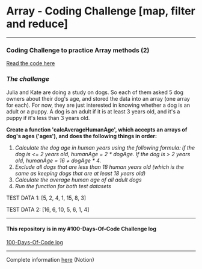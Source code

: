 # Array - Coding Challenge [map, filter and reduce]
-------
### Coding Challenge to practice Array methods (2)

[Read the code here](./coding_challenge_2.js)

### *The challange*

Julia and Kate are doing a study on dogs. So each of them asked 5 dog owners about their dog's age, and stored the data into an array (one array for each). For now, they are just interested in knowing whether a dog is an adult or a puppy. A dog is an adult if it is at least 3 years old, and it's a puppy if it's less than 3 years old.

**Create a function 'calcAverageHumanAge', which accepts an arrays of dog's ages ('ages'), and does the following things in order:**

1. *Calculate the dog age in human years using the following formula: if the dog is <= 2 years old, humanAge = 2 * dogAge. If the dog is > 2 years old, humanAge = 16 + dogAge * 4.*
2. *Exclude all dogs that are less than 18 human years old (which is the same as keeping dogs that are at least 18 years old)*
3. *Calculate the average human age of all adult dogs*
4. *Run the function for both test datasets*


TEST DATA 1: [5, 2, 4, 1, 15, 8, 3]

TEST DATA 2: [16, 6, 10, 5, 6, 1, 4]

------

#### This repository is in my #100-Days-Of-Code Challenge log
[100-Days-Of-Code log](https://github.com/Holiv/100DaysOfCode/blob/main/log.md)

------

Complete information [here](https://nostalgic-judge-413.notion.site/The-Complete-JavaScript-Course-8c76c6a65eee4faeb8fdcd0f30bdc3a4) (Notion)